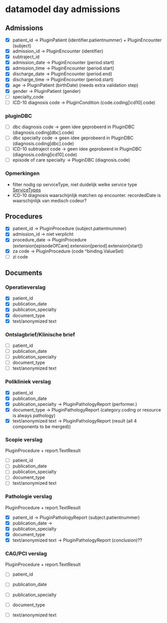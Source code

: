 # datamodel day admissions

## Admissions
- [x] patient_id                -> PluginPatient (identifier.patientnummer) + PluginEncounter (subject)
- [x] admission_id              -> PluginEncounter (identifier)
- [x] subtraject_id               
- [x] admission_date            -> PluginEncounter (period.start)
- [x] admission_time            -> PluginEncounter (period.start)
- [x] discharge_date            -> PluginEncounter (period.end)
- [x] discharge_time            -> PluginEncounter (period.start)
- [x] age                       -> PluginPatient (birthDate) (needs extra validation step) 
- [x] gender                    -> PluginPatient (gender)
- [ ] specialty_code            
- [ ] ICD-10 diagnosis code     -> PluginCondition (code.coding[icd10].code)

### pluginDBC
- [ ] dbc diagnosis code        -> geen idee geprobeerd in PluginDBC (diagnosis.coding[dbc].code)
- [ ] dbc specialty code        -> geen idee geprobeerd in PluginDBC (diagnosis.coding[dbc].code)
- [ ] ICD-10 subtraject code    -> geen idee geprobeerd in PluginDBC (diagnosis.coding[icd10].code)
- [ ] episode of care specialty -> PluginDBC (diagnosis.code)

### Opmerkingen
- filter nodig op serviceType, niet duidelijk welke service type [ServiceTypes](https://simplifier.net/packages/nictiz.fhir.nl.r4.zib2020/0.11.0-beta.1/files/2628076)
- ICD-10 diagnosis waarschijnlijk matchen op encounter. recordedDate is waarschijnlijk van medisch codeur?

## Procedures
- [x] patient_id                -> PluginProcedure (subject.patientnummer)
- [x] admission_id              -> niet verplicht 
- [x] procedure_date            -> PluginProcedure (extension[episodeOfCare].extension[period].extension[start])
- [x] za code                   -> PluginProcedure (code ^binding.ValueSet)
- [ ] zi code                   

## Documents

### Operatieverslag

- [x] patient_id
- [x] publication_date
- [x] publication_specialty
- [x] document_type
- [x] text/anonymized text

### Ontslagbrief/Klinische brief

- [ ] patient_id
- [ ] publication_date
- [ ] publication_specialty
- [ ] document_type
- [ ] text/anonymized text

### Polikliniek verslag

- [x] patient_id
- [x] publication_date
- [x] publication_specialty    -> PluginPathologyReport (performer.)
- [x] document_type            -> PluginPathologyReport (category.coding or resource is always pathology)
- [x] text/anonymized text     -> PluginPathologyReport (result (all 4 components to be merged))

### Scopie verslag

PluginProcedure + report.TextResult
- [ ] patient_id
- [ ] publication_date
- [ ] publication_specialty
- [ ] document_type
- [ ] text/anonymized text

### Pathologie verslag
PluginProcedure + report.TextResult
- [x] patient_id                -> PluginPathologyReport (subject.patientnummer)
- [x] publication_date          -> 
- [x] publication_specialty
- [x] document_type
- [x] text/anonymized text      -> PluginPathologyReport (conclusion)??

### CAG/PCI verslag
PluginProcedure + report.TextResult
- [ ] patient_id
- [ ] publication_date
- [ ] publication_specialty
- [ ] document_type
- [ ] text/anonymized text

